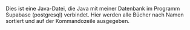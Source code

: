 Dies ist eine Java-Datei, die Java mit meiner Datenbank im Programm Supabase (postgresql) verbindet. Hier werden alle Bücher nach Namen sortiert und auf der Kommandozeile ausgegeben.
